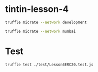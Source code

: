# tintin-lesson-4


```bash
truffle micrate --network development
```

```bash
truffle micrate --network mumbai
```

# Test 

```base
truffle test ./test/Lesson4ERC20.test.js
```
